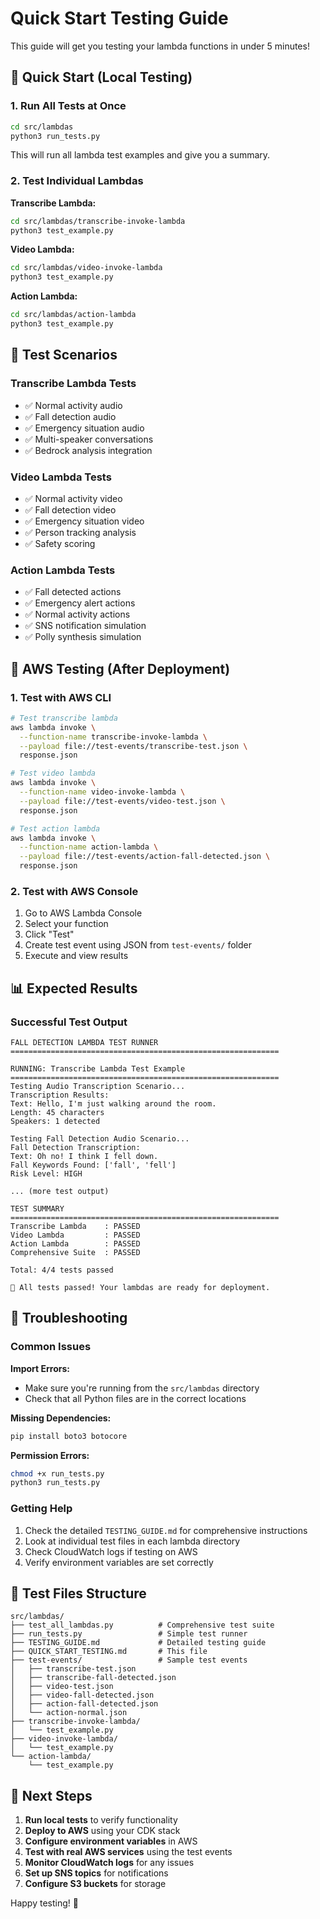 # Quick Start Testing Guide

This guide will get you testing your lambda functions in under 5 minutes!

## 🚀 Quick Start (Local Testing)

### 1. Run All Tests at Once
```bash
cd src/lambdas
python3 run_tests.py
```

This will run all lambda test examples and give you a summary.

### 2. Test Individual Lambdas

**Transcribe Lambda:**
```bash
cd src/lambdas/transcribe-invoke-lambda
python3 test_example.py
```

**Video Lambda:**
```bash
cd src/lambdas/video-invoke-lambda
python3 test_example.py
```

**Action Lambda:**
```bash
cd src/lambdas/action-lambda
python3 test_example.py
```

## 🧪 Test Scenarios

### Transcribe Lambda Tests
- ✅ Normal activity audio
- ✅ Fall detection audio
- ✅ Emergency situation audio
- ✅ Multi-speaker conversations
- ✅ Bedrock analysis integration

### Video Lambda Tests
- ✅ Normal activity video
- ✅ Fall detection video
- ✅ Emergency situation video
- ✅ Person tracking analysis
- ✅ Safety scoring

### Action Lambda Tests
- ✅ Fall detected actions
- ✅ Emergency alert actions
- ✅ Normal activity actions
- ✅ SNS notification simulation
- ✅ Polly synthesis simulation

## 🔧 AWS Testing (After Deployment)

### 1. Test with AWS CLI
```bash
# Test transcribe lambda
aws lambda invoke \
  --function-name transcribe-invoke-lambda \
  --payload file://test-events/transcribe-test.json \
  response.json

# Test video lambda
aws lambda invoke \
  --function-name video-invoke-lambda \
  --payload file://test-events/video-test.json \
  response.json

# Test action lambda
aws lambda invoke \
  --function-name action-lambda \
  --payload file://test-events/action-fall-detected.json \
  response.json
```

### 2. Test with AWS Console
1. Go to AWS Lambda Console
2. Select your function
3. Click "Test"
4. Create test event using JSON from `test-events/` folder
5. Execute and view results

## 📊 Expected Results

### Successful Test Output
```
FALL DETECTION LAMBDA TEST RUNNER
============================================================

RUNNING: Transcribe Lambda Test Example
============================================================
Testing Audio Transcription Scenario...
Transcription Results:
Text: Hello, I'm just walking around the room.
Length: 45 characters
Speakers: 1 detected

Testing Fall Detection Audio Scenario...
Fall Detection Transcription:
Text: Oh no! I think I fell down.
Fall Keywords Found: ['fall', 'fell']
Risk Level: HIGH

... (more test output)

TEST SUMMARY
============================================================
Transcribe Lambda    : PASSED
Video Lambda         : PASSED
Action Lambda        : PASSED
Comprehensive Suite  : PASSED

Total: 4/4 tests passed

🎉 All tests passed! Your lambdas are ready for deployment.
```

## 🐛 Troubleshooting

### Common Issues

**Import Errors:**
- Make sure you're running from the `src/lambdas` directory
- Check that all Python files are in the correct locations

**Missing Dependencies:**
```bash
pip install boto3 botocore
```

**Permission Errors:**
```bash
chmod +x run_tests.py
python3 run_tests.py
```

### Getting Help

1. Check the detailed `TESTING_GUIDE.md` for comprehensive instructions
2. Look at individual test files in each lambda directory
3. Check CloudWatch logs if testing on AWS
4. Verify environment variables are set correctly

## 📁 Test Files Structure

```
src/lambdas/
├── test_all_lambdas.py          # Comprehensive test suite
├── run_tests.py                 # Simple test runner
├── TESTING_GUIDE.md             # Detailed testing guide
├── QUICK_START_TESTING.md       # This file
├── test-events/                 # Sample test events
│   ├── transcribe-test.json
│   ├── transcribe-fall-detected.json
│   ├── video-test.json
│   ├── video-fall-detected.json
│   ├── action-fall-detected.json
│   └── action-normal.json
├── transcribe-invoke-lambda/
│   └── test_example.py
├── video-invoke-lambda/
│   └── test_example.py
└── action-lambda/
    └── test_example.py
```

## 🎯 Next Steps

1. **Run local tests** to verify functionality
2. **Deploy to AWS** using your CDK stack
3. **Configure environment variables** in AWS
4. **Test with real AWS services** using the test events
5. **Monitor CloudWatch logs** for any issues
6. **Set up SNS topics** for notifications
7. **Configure S3 buckets** for storage

Happy testing! 🚀
